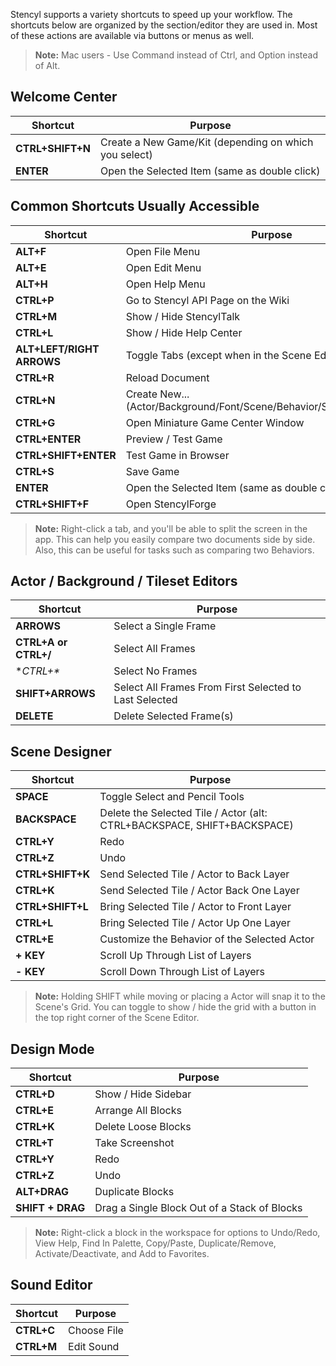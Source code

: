 Stencyl supports a variety shortcuts to speed up your workflow. The shortcuts below are organized by the section/editor they are used in.  Most of these actions are available via buttons or menus as well.

> **Note:** Mac users - Use Command instead of Ctrl, and Option instead of Alt.


## Welcome Center

Shortcut | Purpose
--- | ---
**CTRL+SHIFT+N** | Create a New Game/Kit (depending on which you select)
**ENTER** | Open the Selected Item (same as double click)


## Common Shortcuts Usually Accessible

Shortcut | Purpose
--- | ---
**ALT+F** | Open File Menu
**ALT+E** | Open Edit Menu
**ALT+H** | Open Help Menu
**CTRL+P** | Go to Stencyl API Page on the Wiki
**CTRL+M** | Show / Hide StencylTalk
**CTRL+L** | Show / Hide Help Center
**ALT+LEFT/RIGHT ARROWS** | Toggle Tabs (except when in the Scene Editor)
**CTRL+R** | Reload Document
**CTRL+N** | Create New... (Actor/Background/Font/Scene/Behavior/Sound/Tileset/Pack)
**CTRL+G** | Open Miniature Game Center Window
**CTRL+ENTER** | Preview / Test Game
**CTRL+SHIFT+ENTER** | Test Game in Browser
**CTRL+S** | Save Game
**ENTER** | Open the Selected Item (same as double click)
**CTRL+SHIFT+F** | Open StencylForge

> **Note:** Right-click a tab, and you'll be able to split the screen in the app. This can help you easily compare two documents side by side.  Also, this can be useful for tasks such as comparing two Behaviors.

## Actor / Background / Tileset Editors

Shortcut | Purpose
--- | ---
**ARROWS** | Select a Single Frame
**CTRL+A or CTRL+/** | Select All Frames
**CTRL+\** | Select No Frames
**SHIFT+ARROWS** | Select All Frames From First Selected to Last Selected
**DELETE** | Delete Selected Frame(s)

## Scene Designer

Shortcut | Purpose
--- | ---
**SPACE** | Toggle Select and Pencil Tools
**BACKSPACE** | Delete the Selected Tile / Actor (alt: CTRL+BACKSPACE, SHIFT+BACKSPACE)
**CTRL+Y** | Redo
**CTRL+Z** | Undo
**CTRL+SHIFT+K** | Send Selected Tile / Actor to Back Layer
**CTRL+K** | Send Selected Tile / Actor Back One Layer
**CTRL+SHIFT+L** | Bring Selected Tile / Actor to Front Layer
**CTRL+L** | Bring Selected Tile / Actor Up One Layer
**CTRL+E** | Customize the Behavior of the Selected Actor
**+ KEY** | Scroll Up Through List of Layers
**- KEY** | Scroll Down Through List of Layers

> **Note:** Holding SHIFT while moving or placing a Actor will snap it to the Scene's Grid.  You can toggle to show / hide the grid with a button in the top right corner of the Scene Editor.

## Design Mode

Shortcut | Purpose
--- | ---
**CTRL+D** | Show / Hide Sidebar
**CTRL+E** | Arrange All Blocks
**CTRL+K** | Delete Loose Blocks
**CTRL+T** | Take Screenshot
**CTRL+Y** | Redo
**CTRL+Z** | Undo
**ALT+DRAG** | Duplicate Blocks
**SHIFT + DRAG** | Drag a Single Block Out of a Stack of Blocks

> **Note:** Right-click a block in the workspace for options to Undo/Redo, View Help, Find In Palette, Copy/Paste, Duplicate/Remove, Activate/Deactivate, and Add to Favorites.

## Sound Editor

Shortcut | Purpose
--- | ---
**CTRL+C** | Choose File
**CTRL+M** | Edit Sound
